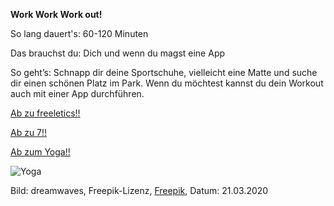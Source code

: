 **Work Work Work out!**

So lang dauert's: 60-120 Minuten

Das brauchst du: Dich und wenn du magst eine App

So geht’s: Schnapp dir deine Sportschuhe, vielleicht eine Matte und suche dir einen schönen Platz im Park. Wenn du möchtest kannst du dein Workout auch mit einer App durchführen.

[Ab zu freeletics!!](https://www.freeletics.com/de/)

[Ab zu 7!!](https://play.google.com/store/apps/details?id=com.popularapp.sevenmins&hl=de)

[Ab zum Yoga!!](https://play.google.com/store/apps/details?id=com.dailyyoga.inc&hl=de)

![Yoga](https://image.freepik.com/vektoren-kostenlos/yoga-ikonen-sammlung_1251-3.jpg)

Bild: dreamwaves, Freepik-Lizenz, [Freepik](https://de.freepik.com/vektoren-kostenlos/yoga-ikonen-sammlung_971845.htm#page=1&query=yoga&position=16), Datum: 21.03.2020
